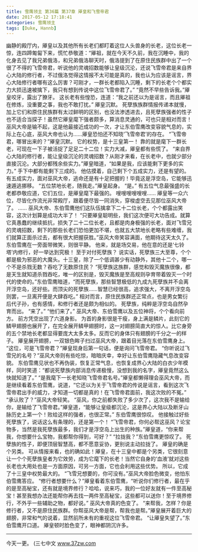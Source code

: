 ```yaml
---
title: 雪鹰领主 第36篇 第37章 厣皇和飞雪帝君
date: 2017-05-12 17:18:41
categories: 雪鹰领主
tags: [Duke, Hannb]
---
```


幽静的殿厅内，厣皇以及其他所有长老们都盯着这位人头兽身的长老，这位长老一惊，连四蹄匍匐下来，慌忙恭敬道：“厣祖，就在今天不久前，我在沉睡中，我的化身去见了我兄弟俄洛，和兄弟俄洛聊天时，俄洛提到了在原住民族群中出了一个很了不得的飞雪帝君，听说他的灵魂招数能够让皇级沉沦，还说飞雪帝君是来自界心大陆的修行者，不过俄洛觉得这情报不太可能是真的，我也认为应该是谣言，界心大陆修行者哪有这么厉害？可刚才，一群长老都陷入沉睡，剩下的长老个个都实力大损迅速被擒下，我只有想到传说中这位飞雪帝君了。”
“竟然不早些告诉我。”厣皇咬牙，露出了獠牙。
这长老有些惶恐，连道：“我之前还以为是谣言，而且厣祖在修炼，没重要之事，我也不敢打扰。”
厣皇沉默。
死孽族族群情报传递本就慢，加上它们和原住民族群有太过鲜明的区别，也没法渗透进去，且死孽族强者的性子也不适合当探子！虽然它厣皇麾下强者颇多，算消息灵通的，可也只是相对而言！巫风大帝是输不起，这是他最接近成功的一次，才让东伯雪鹰改变容貌气息的，实际上在心底，巫风大帝也认为……厣皇恐怕还不知晓‘飞雪帝君’的存在。
“飞雪帝君，哪冒出来的？”厣皇沉默。
它的权势，是十三皇第一！
靠的就是麾下一群长老，可现在一下子被活捉了足足二十二位！实力大减，厣皇都有些慌了。
“来自界心大陆的修行者，能让皇级沉沦的灵魂招数？从刚才来看，在长老中，也就少部分直接沉沦。大部分都残余些实力。”厣皇暗道，“如果是我，应该能剩下更多的实力。”
手下中都有能剩下三成的。
他估摸着，自己剩下个五成实力，还是有望的。有五成实力，面对巫风大帝，逃命还是有十足把握的！毕竟这是浮空岛，它能够迅速遁逃挪移。
“五位禁地长老，随我走。”厣皇起身。
“是。”
有五位气息最强盛的长老都恭敬应道，它们五位，是厣皇麾下最强的。
嗖嗖嗖嗖嗖嗖……
厣皇等一众六位，尽皆化作流光非常殿厅，跟着便尽皆一同消失，穿梭虚空去见那位巫风大帝了。
……
巫风大帝、东伯雪鹰他们这队伍擒拿下二十二位长老，个个都露出笑容，这次计划算是成功大半了！
“只要厣皇聪明些，我们这次便可大功告成。就算它真愚蠢的继续抵抗，损失了二十二位长老，且都是肉身极强的长老，面对飞雪兄的灵魂招数，剩下的那些长老们恐怕更加不堪，也就五大禁地长老略有些难缠，我们就算正面杀过去，都有很大把握获胜。”巫风大帝笑容满面，他期待这天太久了。
东伯雪鹰在一旁面带微笑，则很平静。
他来，就是场交易，他在意的还是‘七铃塔’内修行，好一举达到究极！
至于对付死孽族？
说实话，死孽族三大至尊，个个都是极为邪恶的大魔头。十三皇，除了一个低调甚少有动静外，其他十二个，哪一个不是杀戮无数？吞吃了无数原住民？
“死孽族这族群，感觉和毁灭魔族很像，都是天生就知道杀戮吞吃，唯一的区别是，毁灭魔族是至高规则孕育带着毁灭一个时代的使命的。”东伯雪鹰暗道，“而死孽族，那些智慧极低的九成九死孽族并不会离开浮空岛，还好些。而顶尖的死孽族……智慧已经很高，追求强大，不离开浮空岛则罢，一旦离开便是大肆吞吃。”
相对而言，原住民族群还正常点，也是男女繁衍后代子孙，也有感情，和修行者还是颇为相似的。
死孽族，纯粹是浮空岛自然孕育而出。
“来了。”
“他们来了。”
巫风大帝、东伯雪鹰以及五位神将，个个看向前方。
前方凭空出现了六道身影。
为首的身影很是干瘦，身上满是鳞片，此刻它的鳞甲翅膀也展开了，在完全展开鳞甲翅膀时，这一对翅膀简直大的惊人。比它身旁的五个禁地长老都显得要庞大太多太多。反而它的身体只有翅膀的千分之一的样子。
厣皇展开翅膀，一双银色眸子扫过巫风大帝，跟着目光落在东伯雪鹰身上。
“这位，可是飞雪帝君？”厣皇现身后第一句话，便是询问飞雪帝君。
“你听说过飞雪兄的名号？”巫风大帝则有些吃惊，暗暗庆幸，幸好让东伯雪鹰隐藏气息改变容貌。
东伯雪鹰见状也不再伪装，恢复正常气息，也恢复成界心大陆的白衣少年模样，同时笑道：“都说死孽族内部消息传递极慢，没想到我的名字，厣皇竟然这么快就知道了。”
“是我麾下一长老知晓飞雪帝君名号。”厣皇都懒得理会巫风大帝，而是继续看着东伯雪鹰，说道，“它还以为关于飞雪帝君的传说是谣言，看到这次飞雪帝君出手的威力，才知道一切都是真的！在飞雪帝君面前，我这次败的不冤。”
“承认败了？”巫风大帝轻笑。
“巫风，你之前都失败了多少次了，这次我不是输给你，是输给了飞雪帝君。”厣皇道，“能够让皇级都沉沦，这是界心大陆以及断牙山脉历史上第一个！败给这样的强者，也很正常。”
东伯雪鹰很惊叹。
他接触过好些死孽族了，说话这么有条理的，还是第一个！
“飞雪帝君，你何必帮这巫风？论宝物多，当然是我死孽族最多，我们才是浮空岛上出生的种族。”厣皇道，“你来帮我，你想要什么宝物，我都帮你得到，可好？”
“拉拢我？”东伯雪鹰更惊叹了。
死孽族的性子，即便顶层智慧高，都不愿意妥协，更别说主动拉拢了。
厣皇的确是个另类。
可从情报来看，也的确如此！厣皇，在十三皇中都是个另类，它很刻意让一个个死孽族皇者为它效劳，成为它麾下的长老！当然它自身的‘血液’就对这些长老也大用处也是一方面原因，可另一方面，它也会利用这些优势。
所以，它成了十三皇中权势最大的。
“飞雪兄想要的，你可没有。”巫风大帝脸色微变，他怕东伯雪鹰答应。
“修行者想要什么？”厣皇看着东伯雪鹰，“听说你们修行者，最在乎的是至高秘宝，还有就是境界修行？哈哈，说来巧，我的一位好友就有一件至高秘宝！甚至我想办法还能帮你再去找一两件至高秘宝，这些都可以送你！至于境界修行，不外乎一些辅助之物，都好说。”
巫风大帝真的色变了。
“来帮我，怎样？你是修行者，又不是原住民族群。你帮巫风大帝是帮，帮我也是帮。”厣皇展开着巨大的翅膀，非常和气的说着，显然前所未有的重视这位飞雪帝君。
“让厣皇失望了。”东伯雪鹰开口道。
厣皇顿时脸色变了，眼神都阴沉许多。
******
今天一更。
(三七中文 www.37zw.com